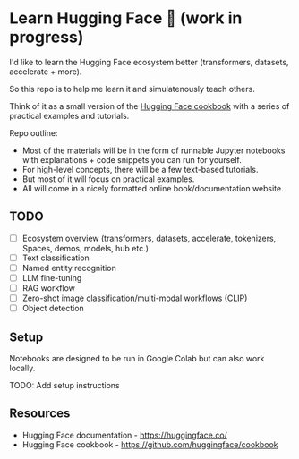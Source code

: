 # Learn Hugging Face 🤗 (work in progress)

I'd like to learn the Hugging Face ecosystem better (transformers, datasets, accelerate + more).

So this repo is to  help me learn it and simulatenously teach others.

Think of it as a small version of the [Hugging Face cookbook](https://github.com/huggingface/cookbook) with a series of practical examples and tutorials.

Repo outline:
- Most of the materials will be in the form of runnable Jupyter notebooks with explanations + code snippets you can run for yourself.
- For high-level concepts, there will be a few text-based tutorials.
- But most of it will focus on practical examples.
- All will come in a nicely formatted online book/documentation website.

## TODO
- [ ] Ecosystem overview (transformers, datasets, accelerate, tokenizers, Spaces, demos, models, hub etc.)
- [ ] Text classification
- [ ] Named entity recognition
- [ ] LLM fine-tuning
- [ ] RAG workflow
- [ ] Zero-shot image classification/multi-modal workflows (CLIP)
- [ ] Object detection

## Setup

Notebooks are designed to be run in Google Colab but can also work locally.

TODO: Add setup instructions

## Resources

* Hugging Face documentation - https://huggingface.co/
* Hugging Face cookbook - https://github.com/huggingface/cookbook
